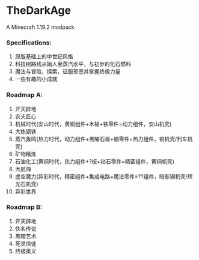 # TheDarkAge 
A Minecraft 1.19.2 modpack 
### Specifications: 
1. 原版基础上的中世纪风格
2. 科技树路线从始人至蒸汽水平，与初步的化石燃料
3. 魔法与冒险，探索，征服邪恶并掌握终极力量
4. 一些有趣的小成就
### Roadmap A: 
1. 开天辟地
2. 农夫匠心
3. 机械时代(安山时代，黄铜组件+木板+铁零件=动力组件，安山机壳)
4. 大练钢铁
5. 蒸汽轰鸣(热力时代，动力组件+黑曜石板+钢零件=热力组件，铜机壳/列车机壳)
6. 矿物精炼
7. 石油化工(黄铜时代，热力组件+?板+钻石零件=精密组件，黄铜机壳)
8. 大航海
9. 虚空魔力(异彩时代，精密组件+集成电路+魔法零件=??组件，暗影钢机壳/辉光石机壳)
10. 异彩世界
### Roadmap B: 
1. 开天辟地
2. 佚名传说
3. 黑暗艺术
4. 死灵信徒
5. 终极奥义
